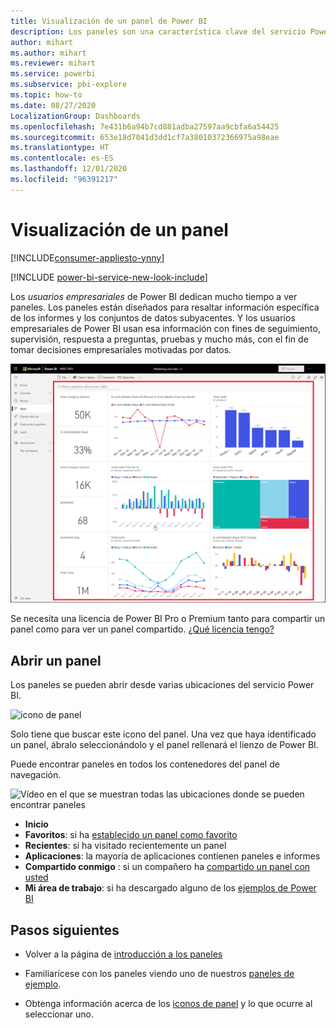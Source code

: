 ```yaml
---
title: Visualización de un panel de Power BI
description: Los paneles son una característica clave del servicio Power BI. Obtenga información sobre cómo abrir y ver un panel.
author: mihart
ms.author: mihart
ms.reviewer: mihart
ms.service: powerbi
ms.subservice: pbi-explore
ms.topic: how-to
ms.date: 08/27/2020
LocalizationGroup: Dashboards
ms.openlocfilehash: 7e431b6a94b7cd881adba27597aa9cbfa6a54425
ms.sourcegitcommit: 653e18d7041d3dd1cf7a38010372366975a98eae
ms.translationtype: HT
ms.contentlocale: es-ES
ms.lasthandoff: 12/01/2020
ms.locfileid: "96391217"
---
```

# <a name="view-a-dashboard"></a>Visualización de un panel

[!INCLUDE[consumer-appliesto-ynny](../includes/consumer-appliesto-ynny.md)]

[!INCLUDE [power-bi-service-new-look-include](../includes/power-bi-service-new-look-include.md)]

Los *usuarios empresariales* de Power BI dedican mucho tiempo a ver paneles. Los paneles están diseñados para resaltar información específica de los informes y los conjuntos de datos subyacentes. Y los usuarios empresariales de Power BI usan esa información con fines de seguimiento, supervisión, respuesta a preguntas, pruebas y mucho más, con el fin de tomar decisiones empresariales motivadas por datos.

![panel](media/end-user-dashboard-open/power-bi-new-dashboard.png)


Se necesita una licencia de Power BI Pro o Premium tanto para compartir un panel como para ver un panel compartido. [¿Qué licencia tengo?](end-user-license.md) 

## <a name="open-a-dashboard"></a>Abrir un panel

Los paneles se pueden abrir desde varias ubicaciones del servicio Power BI.

![icono de panel](media/end-user-dashboard-open/power-bi-dashboard-icon.png)

Solo tiene que buscar este icono del panel. Una vez que haya identificado un panel, ábralo seleccionándolo y el panel rellenará el lienzo de Power BI.

Puede encontrar paneles en todos los contenedores del panel de navegación. 

![Vídeo en el que se muestran todas las ubicaciones donde se pueden encontrar paneles](media/end-user-dashboard-open/power-bi-open-dashboards.gif)

- **Inicio** 
- **Favoritos**: si ha [establecido un panel como favorito](end-user-favorite.md)
- **Recientes**: si ha visitado recientemente un panel
- **Aplicaciones**: la mayoría de aplicaciones contienen paneles e informes
- **Compartido conmigo** : si un compañero ha [compartido un panel con usted](end-user-shared-with-me.md)
- **Mi área de trabajo**: si ha descargado alguno de los [ejemplos de Power BI](../create-reports/sample-datasets.md)



## <a name="next-steps"></a>Pasos siguientes
* Volver a la página de [introducción a los paneles](end-user-dashboards.md)

* Familiarícese con los paneles viendo uno de nuestros [paneles de ejemplo](../create-reports/sample-tutorial-connect-to-the-samples.md).    
* Obtenga información acerca de los [iconos de panel](end-user-tiles.md) y lo que ocurre al seleccionar uno.
